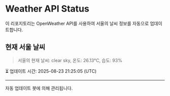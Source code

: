 
# Weather API Status

이 리포지토리는 OpenWeather API를 사용하여 서울의 날씨 정보를 자동으로 업데이트합니다.

## 현재 서울 날씨
> 서울의 현재 날씨: clear sky, 온도: 26.13°C, 습도: 93%

⏳ 업데이트 시간: 2025-08-23 21:25:05 (UTC)

---
자동 업데이트 봇에 의해 관리됩니다.
